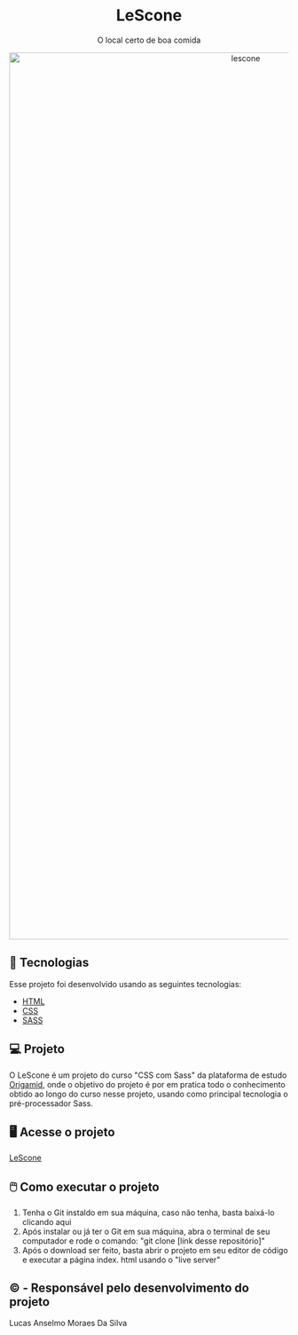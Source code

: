 <h1 align="center">
  LeScone
</h1>

<p align="center">
  O local certo de boa comida
</p>

<p align="center" width="100%">
  <a data-flickr-embed="true" href="https://www.flickr.com/photos/190690980@N06/51305274386/in/dateposted-public/" title="lescone"><img src="https://live.staticflickr.com/65535/51305274386_5141b4fa9b_h.jpg" width="837" height="1600" alt="lescone"></a>
</p>

## 🚀 Tecnologias

Esse projeto foi desenvolvido usando as seguintes tecnologias:

- [HTML](https://developer.mozilla.org/pt-BR/docs/Web/HTML)
- [CSS](https://developer.mozilla.org/pt-BR/docs/Web/CSS)
- [SASS](https://sass-lang.com/documentation)

## 💻 Projeto

O LeScone é um projeto do curso "CSS com Sass" da plataforma de estudo <a href="https://www.origamid.com/">Origamid</a>, onde o objetivo do projeto é por em pratica todo o conhecimento obtido ao longo do curso nesse projeto, usando como principal tecnologia o pré-processador Sass.

## 🖥️ Acesse o projeto

<a href="https://vigilant-blackwell-f26282.netlify.app/">LeScone</a>

## 🖱️ Como executar o projeto

1. Tenha o Git instaldo em sua máquina, caso não tenha, basta baixá-lo clicando aqui <a href=""></a>
2. Após instalar ou já ter o Git em sua máquina, abra o terminal de seu computador e rode o comando:
   "git clone [link desse repositório]"
3. Após o download ser feito, basta abrir o projeto em seu editor de código e executar a página index. html usando o "live server"

## © - Responsável pelo desenvolvimento do projeto

Lucas Anselmo Moraes Da Silva
